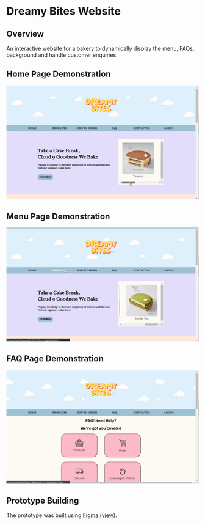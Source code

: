 # Dreamy Bites Website

## Overview 
An interactive website for a bakery to dynamically display the menu, FAQs, background and handle customer enquiries. 

## Home Page Demonstration
![image](demo_1.gif)

## Menu Page Demonstration
![image](demo_2.gif)

## FAQ Page Demonstration
![image](demo_3.gif)

## Prototype Building
The prototype was built using [Figma (view)](https://www.figma.com/design/UDnjXYUsSat6Rmu6AGTFsR/Dreamy-Bites-Prototype?node-id=0-1&t=8hktcwtW6k9K39bP-1).
